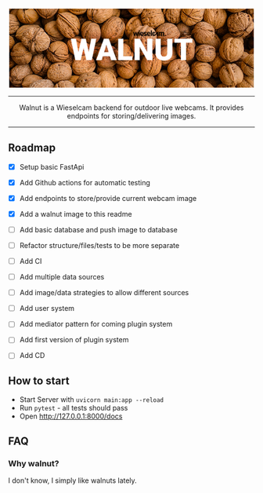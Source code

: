 <p align="center"><img src="https://raw.githubusercontent.com/wieselcam/walnut/development/the_walnut.png" width="500px"/></p>
<hr>
<p align="center">
  Walnut is a Wieselcam backend for outdoor live webcams.
  It provides endpoints for storing/delivering images.
</p>
<hr>

## Roadmap

- [X] Setup basic FastApi
- [X] Add Github actions for automatic testing
- [X] Add endpoints to store/provide current webcam image
- [X] Add a walnut image to this readme
- [ ] Add basic database and push image to database
- [ ] Refactor structure/files/tests to be more separate
- [ ] Add CI
- [ ] Add multiple data sources
- [ ] Add image/data strategies to allow different sources
- [ ] Add user system
- [ ] Add mediator pattern for coming plugin system
- [ ] Add first version of plugin system
- [ ] Add CD


## How to start
- Start Server with `uvicorn main:app --reload`
- Run `pytest` - all tests should pass
- Open http://127.0.0.1:8000/docs


## FAQ
### Why walnut?
I don't know, I simply like walnuts lately.